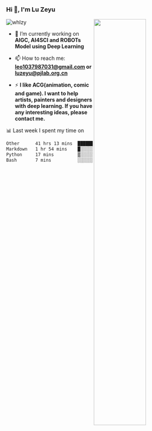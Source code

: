 ### Hi 👋, I'm Lu Zeyu

<img src="https://komarev.com/ghpvc/?username=whlzy&label=Profile%20views&color=0e75b6&style=flat" alt="whlzy" />
<img align="right" width="53%" src="https://github-readme-stats.vercel.app/api?username=whlzy&show_icons=true">

- 🔭 I’m currently working on **AIGC, AI4SCI and ROBOTs Model using Deep Learning**

- 📫 How to reach me: **leo1037987031@gmail.com or luzeyu@pjlab.org.cn**

- ⚡ **I like ACG(animation, comic and game). I want to help artists, painters and designers with deep learning. If you have any interesting ideas, please contact me.**

📊 Last week I spent my time on

<!--START_SECTION:waka-->

```txt
Other      41 hrs 13 mins  ███████████████████████▓░   94.67 %
Markdown   1 hr 54 mins    █░░░░░░░░░░░░░░░░░░░░░░░░   04.37 %
Python     17 mins         ▒░░░░░░░░░░░░░░░░░░░░░░░░   00.68 %
Bash       7 mins          ░░░░░░░░░░░░░░░░░░░░░░░░░   00.28 %
```

<!--END_SECTION:waka-->

